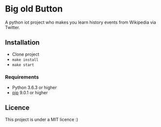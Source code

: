 # Big old Button

A python iot project who makes you learn history events from Wikipedia via Twitter.

## Installation
  - Clone project
  - `make install`
  - `make start`

### Requirements
  - Python 3.6.3 or higher
  - [pip](https://pypi.python.org/pypi/pip/) 9.0.1 or higher

## Licence

This project is under a MIT licence :)